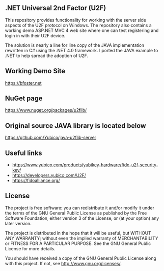 ## .NET Universal 2nd Factor (U2F) 

This repository provides functionality for working with the server side aspects of the U2F protocol on Windows. The repository also contains a working demo ASP.NET MVC 4 web site where one can test registering and login in with their U2F device.

The solution is nearly a line for line copy of the JAVA implementation rewritten in C# using the .NET 4.0 framework. I ported the JAVA example to .NET to help spread the adoption of U2F.

## Working Demo Site  
https://bfoster.net

## NuGet page
https://www.nuget.org/packages/u2flib/

## Original source JAVA library is located below
https://github.com/Yubico/java-u2flib-server

## Useful links
- https://www.yubico.com/products/yubikey-hardware/fido-u2f-security-key/
- https://developers.yubico.com/U2F/
- https://fidoalliance.org/

## License
The project is free software: you can redistribute it and/or modify
it under the terms of the GNU General Public License as published by
the Free Software Foundation, either version 3 of the License, or
(at your option) any later version.

The project is distributed in the hope that it will be useful,
but WITHOUT ANY WARRANTY; without even the implied warranty of
MERCHANTABILITY or FITNESS FOR A PARTICULAR PURPOSE.  See the
GNU General Public License for more details.

You should have received a copy of the GNU General Public License
along with this project.  If not, see <http://www.gnu.org/licenses/>.
